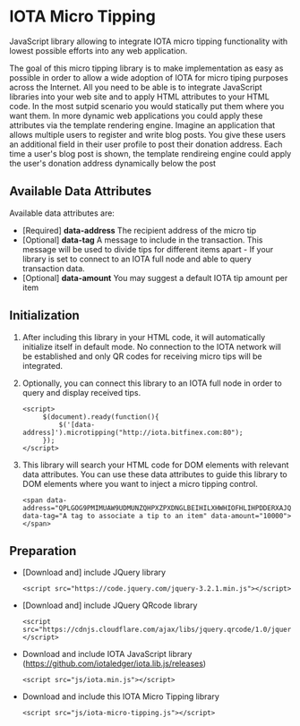 # IOTA Micro Tipping
JavaScript library allowing to integrate IOTA micro tipping functionality with lowest possible efforts into any web application.

The goal of this micro tipping library is to make implementation as easy as possible in order to allow a wide adoption of IOTA for micro tiping purposes across the Internet. All you need to be able is to integrate JavaScript libraries into your web site and to apply HTML attributes to your HTML code. In the most sutpid scenario you would statically put them where you want them. In more dynamic web applications you could apply these attributes via the template rendering engine. Imagine an application that allows multiple users to register and write blog posts. You give these users an additional field in their user profile to post their donation address. Each time a user's blog post is shown, the template rendireing engine could apply the user's donation address dynamically below the post

## Available Data Attributes
Available data attributes are:
- [Required] **data-address** The recipient address of the micro tip
- [Optional] **data-tag** A message to include in the transaction. This message will be used to divide tips for different items apart - If your library is set to connect to an IOTA full node and able to query transaction data.
- [Optional] **data-amount** You may suggest a default IOTA tip amount per item
  
## Initialization
1) After including this library in your HTML code, it will automatically initialize itself in default mode. No connection to the IOTA network will be established and only QR codes for receiving micro tips will be integrated.

2) Optionally, you can connect this library to an IOTA full node in order to query and display received tips.

    ```
    <script> 
         $(document).ready(function(){    
             $('[data-address]').microtipping("http://iota.bitfinex.com:80"); 
         });       
    </script>
    ```
    
2) This library will search your HTML code for DOM elements with relevant data attributes. You can use these data attributes to guide this library to DOM elements where you want to inject a micro tipping control. 

    ```
    <span data-address="QPLGOG9PMIMUAW9UDMUNZQHPXZPXDNGLBEIHILXHWHIOFHLIHPDDERXAJQKUQDEORMHSUWVZQE9JYSHIWADIIPAOJD" data-tag="A tag to associate a tip to an item" data-amount="10000"></span>
    ```
    
## Preparation
- [Download and] include JQuery library

    ```
    <script src="https://code.jquery.com/jquery-3.2.1.min.js"></script>
    ```

- [Download and] include JQuery QRcode library

    ```
    <script src="https://cdnjs.cloudflare.com/ajax/libs/jquery.qrcode/1.0/jquery.qrcode.min.js"></script>
    ```
    
- Download and include IOTA JavaScript library (https://github.com/iotaledger/iota.lib.js/releases)

    ```
    <script src="js/iota.min.js"></script>
    ```
    
- Download and include this IOTA Micro Tipping library

    ```
    <script src="js/iota-micro-tipping.js"></script>
    ```
